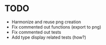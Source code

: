 # TODO

* Harmonize and reuse png creation
* Fix commented out functions (export to png)
* Fix commented out tests
* Add type display related tests (how?)
